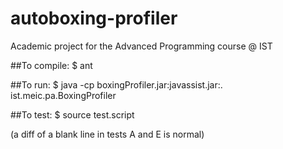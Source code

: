 # autoboxing-profiler
Academic project for the Advanced Programming course @ IST

##To compile:
$ ant

##To run:
$ java -cp boxingProfiler.jar:javassist.jar:. ist.meic.pa.BoxingProfiler <ClassForProfiling>

##To test:
$ source test.script

(a diff of a blank line in tests A and E is normal)
